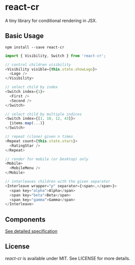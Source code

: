 # react-cr

A tiny library for conditional rendering in JSX.

## Basic Usage

`npm install --save react-cr`

```js
import { Visibility, Switch } from 'react-cr';

// control children visibility
<Visibility visible={this.state.showLogo}>
  <Logo />
</Visibility>

// select child by index
<Switch index={1}>
  <First />
  <Second />
</Switch>

// select child by multiple indices
<Switch index={[1, 10, 12, 43]}>
  {items.map(...)}
</Switch>

// repeat (clone) given n times 
<Repeat count={this.state.stars}>
  <RatingStar />
</Repeat>

// render for mobile (or Desktop) only
<Mobile>
  <MobileMenu />
</Mobile>

// interleaves children with the given separator
<Interleave wrapper="p" separator={<span>,</span>}>
  <span key="alpha">Alpha</span>
  <span key="beta">Beta</span>
  <span key="gamma">Gamma</span>
</Interleave>

```

## Components

[See detailed specification](https://pinebit.github.io/react-cr/#/components)

## License

*react-cr* is available under MIT. See LICENSE for more details.
